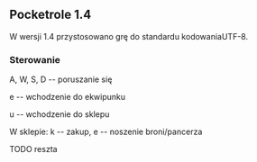 ## Pocketrole 1.4

W wersji 1.4 przystosowano grę do standardu kodowaniaUTF-8.

### Sterowanie

A, W, S, D -- poruszanie się

e -- wchodzenie do ekwipunku

u -- wchodzenie do sklepu

W sklepie: k -- zakup, e -- noszenie broni/pancerza

TODO reszta
